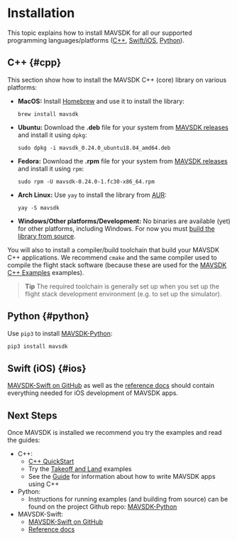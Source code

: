 # Installation

This topic explains how to install MAVSDK for all our supported programming languages/platforms ([C++](#cpp), [Swift/iOS](#ios), [Python](#python)).


## C++ {#cpp}

This section show how to install the MAVSDK C++ (core) library on various platforms:
  
- **MacOS:** Install [Homebrew](https://brew.sh/) and use it to install the library:
  ```
  brew install mavsdk
  ```
- **Ubuntu:** Download the **.deb** file for your system from [MAVSDK releases](https://github.com/mavlink/MAVSDK/releases) and install it using `dpkg`:
  ```
  sudo dpkg -i mavsdk_0.24.0_ubuntu18.04_amd64.deb
  ```
- **Fedora:** Download the **.rpm** file for your system from [MAVSDK releases](https://github.com/mavlink/MAVSDK/releases) and install it using `rpm`:
  ```
  sudo rpm -U mavsdk-0.24.0-1.fc30-x86_64.rpm
  ```
- **Arch Linux:** Use `yay` to install the library from [AUR](https://aur.archlinux.org/packages/mavsdk/):
  ```yay
  yay -S mavsdk
  ```
- **Windows/Other platforms/Development:** No binaries are available (yet) for other platforms, including Windows.
  For now you must [build the library from source](../contributing/build.md).

You will also to install a compiler/build toolchain that build your MAVSDK C++ applications.
We recommend `cmake` and the same compiler used to compile the flight stack software (because these are used for the [MAVSDK C++ Examples](../examples/README.md) examples).

> **Tip** The required toolchain is generally set up when you set up the flight stack development environment (e.g. to set up the simulator).


## Python {#python}

Use `pip3` to install [MAVSDK-Python](https://github.com/mavlink/MAVSDK-Python#mavsdk-python):
```bash
pip3 install mavsdk
```

  
## Swift (iOS) {#ios}

[MAVSDK-Swift on GitHub](https://github.com/mavlink/MAVSDK-Swift) as well as the [reference docs](http://dronecode-sdk-swift.s3.eu-central-1.amazonaws.com/docs/master/index.html) should contain everything needed for iOS development of MAVSDK apps.



## Next Steps

Once MAVSDK is installed we recommend you try the examples and read the guides:
- C++: 
  - [C++ QuickStart](../cpp/quickstart.md)
  - Try the [Takeoff and Land](../examples/takeoff_and_land.md) examples
  - See the [Guide](../guide/README.md) for information about how to write MAVSDK apps using C++
- Python:
  - Instructions for running examples (and building from source) can be found on the project Github repo: [MAVSDK-Python](https://github.com/mavlink/MAVSDK-Python#mavsdk-python)
- MAVSDK-Swift:
  - [MAVSDK-Swift on GitHub](https://github.com/mavlink/MAVSDK-Swift)
  - [Reference docs](http://dronecode-sdk-swift.s3.eu-central-1.amazonaws.com/docs/master/index.html)
